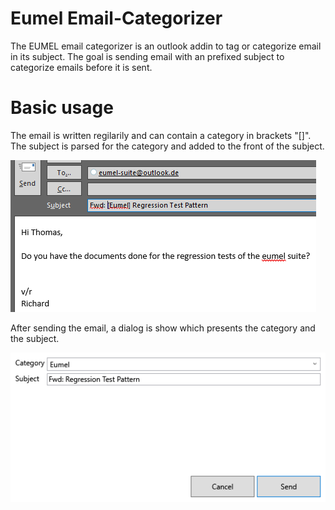 # Eumel Email-Categorizer

The EUMEL email categorizer is an outlook addin to tag or categorize email in its subject. The goal is sending email with an prefixed subject to
categorize emails before it is sent.

# Basic usage

The email is written regilarily and can contain a category in brackets "[]". The subject is parsed for the category and added to the front of the subject.

![Subject Editor](/Assets/eumel_mailsource.png?raw=true)

After sending the email, a dialog is show which presents the category and the subject.

![Subject Editor](/Assets/eumel_subjecteditor.png?raw=true)

